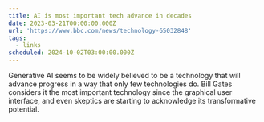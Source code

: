 ```yaml
---
title: AI is most important tech advance in decades
date: 2023-03-21T00:00:00.000Z
url: 'https://www.bbc.com/news/technology-65032848'
tags:
  - links
scheduled: 2024-10-02T03:00:00.000Z
---
```


Generative AI seems to be widely believed to be a technology that will advance progress in a way that only few technologies do.
Bill Gates considers it the most important technology since the graphical user interface, and even skeptics are starting to acknowledge its transformative potential.
